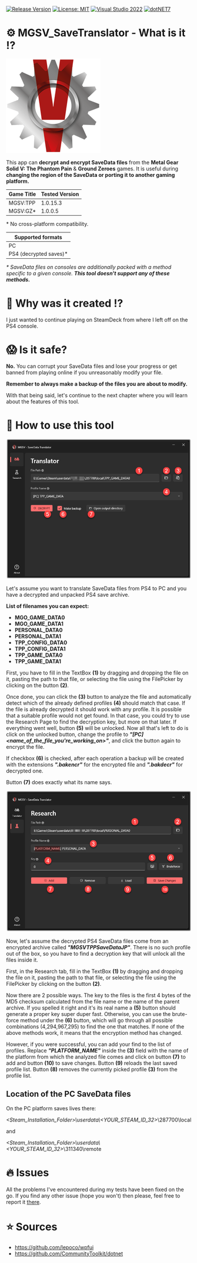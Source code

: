 [![Release Version](https://img.shields.io/github/v/tag/mi5hmash/MGSV_SaveTranslator?label=version)](https://github.com/mi5hmash/MGSV_SaveTranslator/releases/latest)
[![License: MIT](https://img.shields.io/badge/License-MIT-blueviolet.svg)](https://opensource.org/licenses/MIT)
[![Visual Studio 2022](https://img.shields.io/badge/VS%202022-blueviolet?logo=visualstudio&logoColor=white)](https://visualstudio.microsoft.com/)
[![dotNET7](https://img.shields.io/badge/.NET%207-blueviolet)](https://visualstudio.microsoft.com/)

# :gear: MGSV_SaveTranslator - What is it :interrobang:

<img src="https://github.com/mi5hmash/MGSV_SaveTranslator/blob/main/.resources/images/Logo.png" alt="Logo"/>

This app can **decrypt and encrypt SaveData files** from the **Metal Gear Solid V: The Phantom Pain** & **Ground Zeroes** games.
It is useful during **changing the region of the SaveData or porting it to another gaming platform.**

| Game Title | Tested Version |
|------------|----------------|
| MGSV:TPP   | 1.0.15.3       |
| MGSV:GZ*    | 1.0.0.5        |

\* No cross-platform compatibility.

| Supported formats      |
|------------------------|
| PC                     |
| PS4 (decrypted saves)* |

*\* SaveData files on consoles are additionally packed with a method specific to a given console. **This tool doesn't support any of these methods.***

# 🤯 Why was it created :interrobang:
I just wanted to continue playing on SteamDeck from where I left off on the PS4 console.

# :scream: Is it safe?
**No.** You can corrupt your SaveData files and lose your progress or get banned from playing online if you unreasonably modify your file.

**Remember to always make a backup of the files you are about to modify.**

With that being said, let's continue to the next chapter where you will learn about the features of this tool.

# :scroll: How to use this tool

<img src="https://github.com/mi5hmash/MGSV_SaveTranslator/blob/main/.resources/images/TranslatorPage.png" alt="TranslatorPage"/>

Let's assume you want to translate SaveData files from PS4 to PC and you have a decrypted and unpacked PS4 save archive.

**List of filenames you can expect:**
* **MGO_GAME_DATA0**
* **MGO_GAME_DATA1**
* **PERSONAL_DATA0**
* **PERSONAL_DATA1**
* **TPP_CONFIG_DATA0**
* **TPP_CONFIG_DATA1**
* **TPP_GAME_DATA0**
* **TPP_GAME_DATA1**

First, you have to fill in the TextBox **(1)** by dragging and dropping the file on it, pasting the path to that file, or selecting the file using the FilePicker by clicking on the button **(2)**.

Once done, you can click the **(3)** button to analyze the file and automatically detect which of the already defined profiles **(4)** should match that case. If the file is already decrypted it should work with any profile.
It is possible that a suitable profile would not get found. In that case, you could try to use the Research Page to find the decryption key, but more on that later. If everything went well, button **(5)** will be unlocked. Now all that's left to do is click on the unlocked button, change the profile to ***"[PC] <name_of_the_file_you're_working_on>"***, and click the button again to encrypt the file.

If checkbox **(6)** is checked, after each operation a backup will be created with the extensions ***".bakencr"*** for the encrypted file and ***".bakdecr"*** for decrypted one. 

Button **(7)** does exactly what its name says.

<img src="https://github.com/mi5hmash/MGSV_SaveTranslator/blob/main/.resources/images/ResearchPage.png" alt="ResearchPage"/>

Now, let's assume the decrypted PS4 SaveData files come from an encrypted archive called ***"MGSVTPPSaveDataJP"***. There is no such profile out of the box, so you have to find a decryption key that will unlock all the files inside it.

First, in the Research tab, fill in the TextBox **(1)** by dragging and dropping the file on it, pasting the path to that file, or selecting the file using the FilePicker by clicking on the button **(2)**.

Now there are 2 possible ways. The key to the files is the first 4 bytes of the MD5 checksum calculated from the file name or the name of the parent archive. If you spelled it right and it's its real name a **(5)** button should generate a proper key super duper fast. Otherwise, you can use the brute-force method under the **(6)** button, which will go through all possible combinations (4,294,967,295) to find the one that matches.
If none of the above methods work, it means that the encryption method has changed.

However, if you were successful, you can add your find to the list of profiles. Replace ***"PLATFORM_NAME"*** inside the **(3)** field with the name of the platform from which the analyzed file comes and click on button **(7)** to add and button **(10)** to save changes. Button **(9)** reloads the last saved profile list. Button **(8)** removes the currently picked profile **(3)** from the profile list.

## Location of the PC SaveData files
On the PC platform saves lives there: 

***<Steam_Installation_Folder>*\userdata\\*<YOUR_STEAM_ID_32>*\287700\local

and

***<Steam_Installation_Folder>*\userdata\\*<YOUR_STEAM_ID_32>*\311340\remote

# :fire: Issues
All the problems I've encountered during my tests have been fixed on the go. If you find any other issue (hope you won't) then please, feel free to report it [there](https://github.com/mi5hmash/MGSV_SaveTranslator/issues).
# :star: Sources
* https://github.com/lepoco/wpfui
* https://github.com/CommunityToolkit/dotnet
